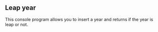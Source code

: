 ## Leap year

This console program allows you to insert a year and returns if the year is leap or not.